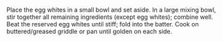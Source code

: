 Place the egg whites in a small bowl and set aside.
In a large mixing bowl, stir together all remaining ingredients (except egg whites); combine well.
Beat the reserved egg whites until stiff; fold into the batter.
Cook on buttered/greased griddle or pan until golden on each side.